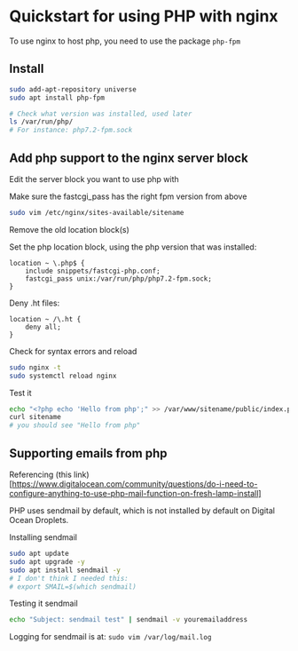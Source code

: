 # Quickstart for using PHP with nginx

To use nginx to host php, you need to use the package `php-fpm`

## Install

```sh
sudo add-apt-repository universe
sudo apt install php-fpm

# Check what version was installed, used later
ls /var/run/php/
# For instance: php7.2-fpm.sock
```

## Add php support to the nginx server block

Edit the server block you want to use php with

Make sure the fastcgi_pass has the right fpm version from above

```sh
sudo vim /etc/nginx/sites-available/sitename
```

Remove the old location block(s)

Set the php location block, using the php version that was installed:
```
location ~ \.php$ {
    include snippets/fastcgi-php.conf;
    fastcgi_pass unix:/var/run/php/php7.2-fpm.sock;
}
```

Deny .ht files:
```
location ~ /\.ht {
    deny all;
}
```

Check for syntax errors and reload
```sh
sudo nginx -t
sudo systemctl reload nginx
```

Test it
```sh
echo "<?php echo 'Hello from php';" >> /var/www/sitename/public/index.php
curl sitename
# you should see "Hello from php"
```

## Supporting emails from php

Referencing (this link)[https://www.digitalocean.com/community/questions/do-i-need-to-configure-anything-to-use-php-mail-function-on-fresh-lamp-install]

PHP uses sendmail by default, which is not installed by default on Digital Ocean Droplets.

Installing sendmail
```sh
sudo apt update
sudo apt upgrade -y
sudo apt install sendmail -y
# I don't think I needed this:
# export SMAIL=$(which sendmail)
```

Testing it sendmail
```sh
echo "Subject: sendmail test" | sendmail -v youremailaddress
```

Logging for sendmail is at: `sudo vim /var/log/mail.log`
